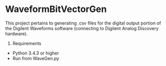 # WaveformBitVectorGen
This project pertains to generating .csv files for the digital output portion of the Digilent Waveforms software (connecting to Digilent Analog Discovery hardware).
  1. Requirements
 * Python 3.4.3 or higher
 * Run from WaveGen.py
